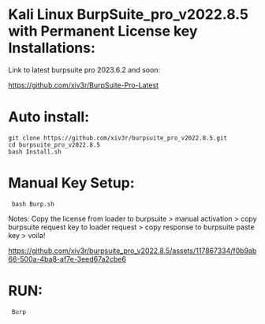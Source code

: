 # Kali Linux BurpSuite_pro_v2022.8.5 with Permanent License key Installations: 

Link to latest burpsuite pro 2023.6.2 and soon: 

https://github.com/xiv3r/BurpSuite-Pro-Latest
                                                
# Auto install:
    git clone https://github.com/xiv3r/burpsuite_pro_v2022.8.5.git
    cd burpsuite_pro_v2022.8.5
    bash Install.sh



# Manual Key Setup:
     bash Burp.sh

Notes: Copy the license from loader to burpsuite > manual activation > copy burpsuite request key to loader request >  copy response to burpsuite paste key > voila!
     
https://github.com/xiv3r/burpsuite_pro_v2022.8.5/assets/117867334/f0b9ab66-500a-4ba8-af7e-3eed67a2cbe6


# RUN:
     Burp
